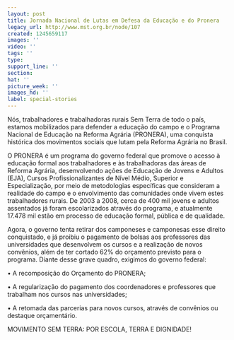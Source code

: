```yaml
---
layout: post
title: Jornada Nacional de Lutas em Defesa da Educação e do Pronera
legacy_url: http://www.mst.org.br/node/107
created: 1245659117
images: ''
video: ''
tags: ''
type: 
support_line: ''
section: 
hat: ''
picture_week: ''
images_hd: ''
label: special-stories
---
```

Nós, trabalhadores e trabalhadoras rurais Sem Terra de todo o país, estamos mobilizados para defender a educação do campo e o Programa Nacional de Educação na Reforma Agrária (PRONERA), uma conquista histórica dos movimentos sociais que lutam pela Reforma Agrária no Brasil. 

O PRONERA é um programa do governo federal que promove o acesso à educação formal aos trabalhadores e às trabalhadoras das áreas de Reforma Agrária, desenvolvendo ações de Educação de Jovens e Adultos (EJA), Cursos Profissionalizantes de Nível Médio, Superior e Especialização, por meio de metodologias específicas que consideram a realidade do campo e o envolvimento das comunidades onde vivem estes trabalhadores rurais. De 2003 a 2008, cerca de 400 mil jovens e adultos assentados já foram escolarizados através do programa, e atualmente 17.478 mil estão em processo de educação formal, pública e de qualidade.

Agora, o governo tenta retirar dos camponeses e camponesas esse direito conquistado, e já proibiu o pagamento de bolsas aos professores das universidades que desenvolvem os cursos e a realização de novos convênios, além de ter cortado 62% do orçamento previsto para o programa.
Diante desse grave quadro, exigimos do governo federal:

•	A recomposição do Orçamento do PRONERA; 

•	A regularização do pagamento dos coordenadores e professores que trabalham nos cursos nas universidades;

•	A retomada das parcerias para novos cursos, através de convênios ou destaque orçamentário.

MOVIMENTO SEM TERRA: POR ESCOLA, TERRA E DIGNIDADE!

